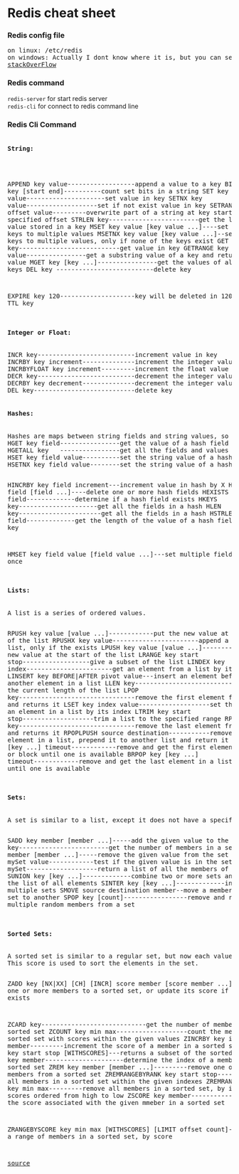 <h1>Redis cheat sheet</h1>

<h3>Redis config file</h3>
<pre>
on linux: /etc/redis
on windows: Actually I dont know where it is, but you can see this page😘
<a href="https://stackoverflow.com/questions/28443515/redis-on-windows-config-file">stackOverFlow</a>
</pre>

<h3>Redis command</h3>
<p>
<code>redis-server</code> for start redis server <br>
<code>redis-cli</code> for connect to redis command line 
</p>

<h3>Redis Cli Command</h3>
<pre>
<h4>String:</h4>

APPEND key value------------------append a value to a key
BITCOUNT key [start end]----------count set bits in a string
SET key value---------------------set value in key
SETNX key value-------------------set if not exist value in key
SETRANGE key offset value---------overwrite part of a string at key starting at the specified offset
STRLEN key------------------------get the length of the value stored in a key
MSET key value [key value ...]----set multiple keys to multiple values
MSETNX key value [key value ...]--set multiple keys to multiple values, only if none of the keys exist
GET key---------------------------get value in key
GETRANGE key value----------------get a substring value of a key and return its old value
MGET key [key ...]----------------get the values of all the given keys
DEL key --------------------------delete key

EXPIRE key 120--------------------key will be deleted in 120 seconds
TTL key   

<h4>Integer or Float:</h4>
INCR key--------------------------increment value in key
INCRBY key increment--------------increment the integer value of a key by the given amount
INCRBYFLOAT key increment---------increment the float value of a key by the given amount
DECR key--------------------------decrement the integer value of key by one
DECRBY key decrement--------------decrement the integer value of a key by the given number
DEL key---------------------------delete key

<h4>Hashes:</h4>
Hashes are maps between string fields and string values, so they are the perfect data type to represent objects.
HGET key field----------------get the value of a hash field
HGETALL key   ----------------get all the fields and values in a hash
HSET key field value----------set the string value of a hash field
HSETNX key field value--------set the string value of a hash field, only if the field does not exists

HINCRBY key field increment---increment value in hash by X
HDEL key field [field ...]----delete one or more hash fields
HEXISTS key field-------------determine if a hash field exists
HKEYS key---------------------get all the fields in a hash
HLEN key----------------------get all the fields in a hash
HSTRLEN key field-------------get the length of the value of a hash field
HVALS key  

HMSET key field value [field value ...]---set multiple fields at once

<h4>Lists:</h4>
A list is a series of ordered values.

RPUSH key value [value ...]------------put the new value at the end of the list
RPUSHX key value-----------------------append a value to a list, only if the exists
LPUSH key value [value ...]------------put the new value at the start of the list
LRANGE key start stop------------------give a subset of the list
LINDEX key index-----------------------get an element from a list by its index
LINSERT key BEFORE|AFTER pivot value---insert an element before or after another element in a list
LLEN key-------------------------------return the current length of the list
LPOP key-------------------------------remove the first element from the list and returns it
LSET key index value-------------------set the value of an element in a list by its index
LTRIM key start stop-------------------trim a list to the specified range
RPOP key-------------------------------remove the last element from the list and returns it
RPOPLPUSH source destination-----------remove the last element in a list, prepend it to another list and return it
BLPOP key [key ...] timeout------------remove and get the first element in a list, or block until one is available
BRPOP key [key ...] timeout------------remove and get the last element in a list, or block until one is available

<h4>Sets:</h4>
A set is similar to a list, except it does not have a specific order and each element may only appear once. 

SADD key member [member ...]-----add the given value to the set
SCARD key------------------------get the number of members in a set
SREM key member [member ...]-----remove the given value from the set
SISMEMBER mySet value------------test if the given value is in the set.
SMEMBERS mySet-------------------return a list of all the members of this set
SUNION key [key ...]-------------combine two or more sets and returns the list of all elements
SINTER key [key ...]-------------intersect multiple sets
SMOVE source destination member--move a member from one set to another
SPOP key [count]-----------------remove and return one or multiple random members from a set

<h4>Sorted Sets:</h4>
A sorted set is similar to a regular set, but now each value has an associated score.
This score is used to sort the elements in the set.

ZADD key [NX|XX] [CH] [INCR] score member [score member ...]---add one or more members to a sorted set,
or update its score if it already exists

ZCARD key----------------------------get the number of members in a sorted set
ZCOUNT key min max-------------------count the members in a sorted set with scores within the given values
ZINCRBY key increment member---------increment the score of a member in a sorted set
ZRANGE key start stop [WITHSCORES]---returns a subset of the sorted set
ZRANK key member---------------------determine the index of a member in a sorted set
ZREM key member [member ...]---------remove one or more members from a sorted set
ZREMRANGEBYRANK key start stop-------remove all members in a sorted set within the given indexes
ZREMRANGEBYSCORE key min max---------remove all members in a sorted set, by index, with scores ordered from high to low
ZSCORE key member--------------------get the score associated with the given mmeber in a sorted set

ZRANGEBYSCORE key min max [WITHSCORES] [LIMIT offset count]---return a range of members in a sorted set, by score

<a href="https://gist.github.com/LeCoupa/1596b8f359ad8812c7271b5322c30946#file-redis_cheatsheet-bash">source</a>
</pre>